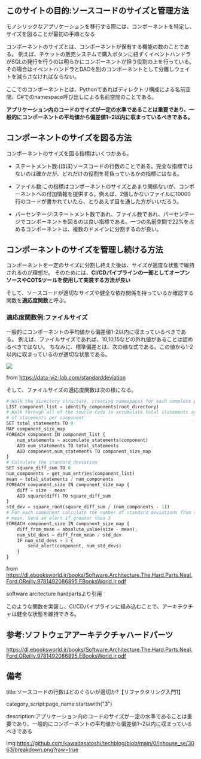 



## このサイトの目的:ソースコードのサイズと管理方法

モノシリックなアプリケーションを移行する際には、コンポーネントを特定し、サイズを図ることが最初の手順となる

コンポーネントのサイズとは、コンポーネントが保有する機能の数のことである。
例えば、チケットの販売システムで購入ボタンに紐ずくイベントハンドラがSQLの発行を行うのは明らかにコンポーネントが担う役割の上を行っている。
その場合はイベントハンドラとDAOを別のコンポーネントとして分離しウェイトを減らさなければならない。

ここでのコンポーネントとは、Pythonであればディレクトリ構成による名前空間、C#でのnamespace呼び出しによる名前空間のことである。

**アプリケーション内のコードのサイズが一定の水準であることは重要であり、一般的にコンポーネントの平均値から偏差値1~2以内に収まっているべきである。**


## コンポーネントのサイズを図る方法

コンポーネントのサイズを図る指標はいくつかある。

- ステートメント数:(ほぼ)ソースコードの行数のことである。完全な指標ではないのは確かだが、どれだけの役割を背負っているかの指標にはなる。

- ファイル数:この指標はコンポーネントのサイズとあまり関係ないが、コンポーネントへの付加情報を提供する。例えば、2個しかないファイルに10000行のコードが書かれていたら、とりあえず目を通した方がいいだろう。

- パーセンテージ:ステートメント数であれ、ファイル数であれ、パーセンテージでコンポーネントを図るのは良い指標である。一つの名前空間で22%を占めるコンポーネントは、複数のドメインに分割するのが良い。


## コンポーネントのサイズを管理し続ける方法

コンポーネントを一定のサイズに分割し終えた後は、サイズが適度な状態で維持されるのが理想だ。
そのためには、**CI/CDパイプラインの一部としてオープンソースやCOTSツールを使用して実装する方法が良い**

そして、ソースコードが適切なサイズや健全な依存関係を持っているか確認する関数を**適応度関数**と呼ぶ。


### 適応度関数例:ファイルサイズ

一般的にコンポーネントの平均値から偏差値1-2以内に収まっているべきである。
例えば、ファイルサイズであれば、10,10,15などの外れ値があることは認めるべきではない。
ちなみに、標準偏差とは、次の様な式である。この値から1-2以内に収まっているのが適切な状態である。

<img src="https://data-viz-lab.com/wp-content/uploads/2021/05/8bc62af8e5a38dea020696820b40417f-1.png">

from https://data-viz-lab.com/standarddeviation


そして、ファイルサイズの適応度関数は次の様になる。

```py
# Walk the directory structure, creating namespaces for each complete path
LIST component_list = identify_components(root_directory)
# Walk through all of the source code to accumulate total statements and number
# of statements per component
SET total_statements TO 0
MAP component_size_map
FOREACH component IN component_list {
    num_statements = accumulate_statements(component)
    ADD num_statements TO total_statements
    ADD component,num_statements TO component_size_map
}
# Calculate the standard deviation
SET square_diff_sum TO 0
num_components = get_num_entries(component_list)
mean = total_statements / num_components
FOREACH component,size IN component_size_map {
    diff = size - mean
    ADD square(diff) TO square_diff_sum
}
std_dev = square_root(square_diff_sum / (num_components - 1))
# For each component calculate the number of standard deviations from the
# mean. Send an alert if greater than 3
FOREACH component,size IN component_size_map {
    diff_from_mean = absolute_value(size - mean);
    num_std_devs = diff_from_mean / std_dev
    IF num_std_devs > 3 {
        send_alert(component, num_std_devs)
    }
}
```

from https://dl.ebooksworld.ir/books/Software.Architecture.The.Hard.Parts.Neal.Ford.OReilly.9781492086895.EBooksWorld.ir.pdf

software arcitecture hardpartsより引用

このような関数を実装し、CI/CDパイプラインに組み込むことで、アーキテクチャは健全な状態を維持できる。




## 参考:ソフトウェアアーキテクチャハードパーツ

https://dl.ebooksworld.ir/books/Software.Architecture.The.Hard.Parts.Neal.Ford.OReilly.9781492086895.EBooksWorld.ir.pdf











## 備考

title:ソースコードの行数はどのぐらいが適切か?【リファクタリング入門1】

category_script:page_name.startswith("3")

description:アプリケーション内のコードのサイズが一定の水準であることは重要であり、一般的にコンポーネントの平均値から偏差値1~2以内に収まっているべきである

img:https://github.com/kawadasatoshi/techblog/blob/main/0/inhouse_se/3063/breakdown.png?raw=true



